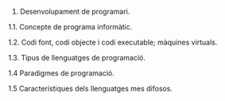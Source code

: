 1. Desenvolupament de programari.

  1.1. Concepte de programa informàtic.

  1.2. Codi font, codi objecte i codi executable; màquines virtuals.

  1.3. Tipus de llenguatges de programació.
  
  1.4 Paradigmes de programació.
  
  1.5 Característiques dels llenguatges mes difosos.
  
